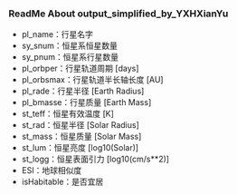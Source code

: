 ### ReadMe About output_simplified_by_YXHXianYu

* pl_name：行星名字
* sy_snum：恒星系恒星数量
* sy_pnum：恒星系行星数量
* pl_orbper：行星轨道周期 [days]
* pl_orbsmax：行星轨道半长轴长度 [AU]
* pl_rade：行星半径 [Earth Radius]
* pl_bmasse：行星质量 [Earth Mass]
* st_teff：恒星有效温度 [K]
* st_rad：恒星半径 [Solar Radius]
* st_mass：恒星质量 [Solar Mass]
* st_lum：恒星亮度 [log10(Solar)]
* st_logg：恒星表面引力 [log10(cm/s**2)]
* ESI：地球相似度
* isHabitable：是否宜居
